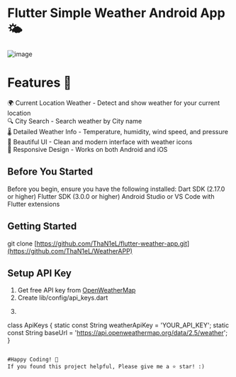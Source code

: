 # Flutter Simple Weather Android App 🌤️
![image](https://github.com/user-attachments/assets/8695a461-375c-48ba-a501-48c52868223c)


# Features 📱
🌍 Current Location Weather - Detect and show weather for your current location<br>
🔍 City Search - Search weather by City name<br>
🌡️ Detailed Weather Info - Temperature, humidity, wind speed, and pressure<br>
🎨 Beautiful UI - Clean and modern interface with weather icons<br>
📱 Responsive Design - Works on both Android and iOS<br>


## Before You Started
Before you begin, ensure you have the following installed:
Dart SDK (2.17.0 or higher)
Flutter SDK (3.0.0 or higher)
Android Studio or VS Code with Flutter extensions

## Getting Started
git clone [https://github.com/ThaN1eL/flutter-weather-app.git](https://github.com/ThaN1eL/WeatherAPP)

## Setup API Key
1. Get free API key from [OpenWeatherMap](https://openweathermap.org/api)
2. Create lib/config/api_keys.dart
3. ```js
class ApiKeys {
  static const String weatherApiKey = 'YOUR_API_KEY';
  static const String baseUrl = 'https://api.openweathermap.org/data/2.5/weather';
  }
```

#Happy Coding! 🚀
If you found this project helpful, Please give me a ⭐ star! :)
